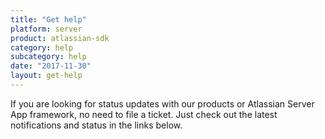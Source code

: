 ```yaml
---
title: "Get help"
platform: server
product: atlassian-sdk
category: help
subcategory: help
date: "2017-11-30"
layout: get-help
---
```


If you are looking for status updates with our products or Atlassian Server App framework, no need to file a ticket. Just check out the latest notifications and status in the links below.
